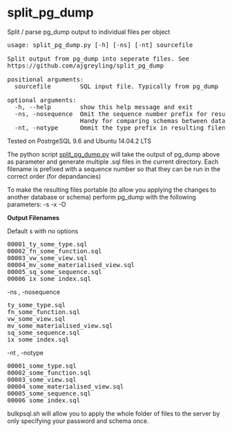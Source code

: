 # split_pg_dump
Split / parse pg_dump output to individual files per object

<pre>
usage: split_pg_dump.py [-h] [-ns] [-nt] sourcefile

Split output from pg_dump into seperate files. See
https://github.com/ajgreyling/split_pg_dump

positional arguments:
  sourcefile        SQL input file. Typically from pg_dump

optional arguments:
  -h, --help        show this help message and exit
  -ns, -nosequence  Omit the sequence number prefix for resulting filenames.
                    Handy for comparing schemas between databases
  -nt, -notype      Ommit the type prefix in resulting filenames
</pre>

Tested on PostrgeSQL 9.6 and Ubuntu 14.04.2 LTS

The python script <a href="https://github.com/ajgreyling/split_pg_dump/blob/master/split_pg_dump.py">split_pg_dump.py</a> will take the output of pg_dump above as parameter and generate multiple .sql files in the current directory. Each filename is prefixed with a sequence number so that they can be run in the correct order (for depandancies)

To make the resulting files portable (to allow you applying the changes to another database or schema) perform pg_dump with the following parameters: -s -x -O

<b>Output Filenames</b>

Default s with no options
<pre>
00001_ty_some_type.sql
00002_fn_some_function.sql
00003_vw_some_view.sql
00004_mv_some_materialised_view.sql
00005_sq_some_sequence.sql
00006_ix_some_index.sql
</pre>

-ns , -nosequence
<pre>
ty_some_type.sql
fn_some_function.sql
vw_some_view.sql
mv_some_materialised_view.sql
sq_some_sequence.sql
ix_some_index.sql
</pre>

-nt , -notype
<pre>
00001_some_type.sql
00002_some_function.sql
00003_some_view.sql
00004_some_materialised_view.sql
00005_some_sequence.sql
00006_some_index.sql
</pre

<a href="https://github.com/ajgreyling/split_pg_dump/blob/master/bulkpsql.sh">bulkpsql.sh</a> will allow you to apply the whole folder of files to the server by only specifying your password and schema once.